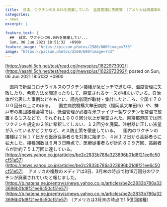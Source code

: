 ```yaml
---
title:  日本、ワクチンの0.04%を廃棄していた　温度管理に失敗等　（アメリカは廃棄率0.1%）  
categories:
- news
excerpt: |
  
feature_text: |
  ##  日本、ワクチンの0.04%を廃棄してい...
  Sun, 06 Jun 2021 18:51:32  +0900
feature_image: "https://picsum.photos/2560/600?image=733"
image: "https://picsum.photos/2560/600?image=733"
---
```


[https://asahi.5ch.net/test/read.cgi/newsplus/1622973092/](https://asahi.5ch.net/test/read.cgi/newsplus/1622973092/)
posted on Sun, 06 Jun 2021 18:51:32  +0900

<!--more-->

　国内で新型コロナウイルスのワクチン接種が急ピッチで進む中、温度管理に失敗したり、希釈方法を間違ったりして、廃棄されるケースが相次いでいる。自治体が公表した事例などをもとに、読売新聞が取材・集計したところ、全国で７０００回分以上にのぼる。 　国立病院機構大牟田病院（福岡県大牟田市）や、神戸市の集団接種会場では、低温管理が必要な米ファイザー製ワクチンを常温で放置するミスなどで、それぞれ１０００回分以上が廃棄された。東京都港区では同ワクチンを規定の２倍に希釈してしまい、１２回分を廃棄。注射器に正しい液量が入っているかどうかなど、ミス防止策を徹底している。 　国内のワクチンの接種は２月１７日から医療従事者らを対象に始まり、４月１２日から高齢者らに拡大した。接種回数は６月３日時点で、医療従事者らが計約８０９万回、高齢者らが計約７５１万回に達している。 [https://news.yahoo.co.jp/articles/be2c2833b786a323696b01d8f21ee6c50cf51e57](https://news.yahoo.co.jp/articles/be2c2833b786a323696b01d8f21ee6c50cf51e57) 　アメリカの複数のメディアは3日、3月末の時点で約18万回分のワクチンが廃棄されていたと報じました。 [https://b.hatena.ne.jp/entry/s/news.yahoo.co.jp/articles/be2c2833b786a323696b01d8f21ee6c50cf51e57](https://b.hatena.ne.jp/entry/s/news.yahoo.co.jp/articles/be2c2833b786a323696b01d8f21ee6c50cf51e57) （アメリカは3月末の時点で1.5億回接種）
